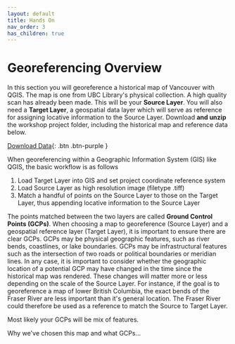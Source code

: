 ```yaml
---
layout: default
title: Hands On
nav_order: 3
has_children: true
---
```


# Georeferencing Overview

In this section you will georeference a historical map of Vancouver with QGIS. The map is one from UBC Library's physical collection. A high quality scan has already been made. This will be your **Source Layer**. You will also need a **Target Layer**, a geospatial data layer which will serve as reference for assigning locative information to the Source Layer. Download **and unzip** the workshop project folder, including the historical map and reference data below.   

[Download Data](){: .btn .btn-purple }
 
When georeferencing within a Geographic Information System (GIS) like QGIS, the basic workflow is as follows

1. Load Target Layer into GIS and set project coordinate reference system 
2. Load Source Layer as high resolution image (filetype .tiff) 
3. Match a handful of points on the Source Layer to those on the Target Layer, thus appending locative information to the Source Layer 

The points matched between the two layers are called **Ground Control Points (GCPs)**. When choosing a map to georeference (Source Layer) and a geospatial reference layer (Target Layer), it is important to ensure there are clear GCPs. GCPs may be physical geographic features, such as river bends, coastlines, or lake boundaries. GCPs may be infrastructural features such as the intersection of two roads or political boundaries or meridian lines. In any case, it is important to consider whether the geographic location of a potential GCP may have changed in the time since the historical map was rendered. These changes will matter more or less depending on the scale of the Source Layer. For instance, if the goal is to georeference a map of lower British Columbia, the exact bends of the Fraser River are less important than it's general location. The Fraser River could therefore be used as a reference to match the Source to Target Layer. 
 

Most likely your GCPs will be mix of features. 

Why we've chosen this map and what GCPs... 



